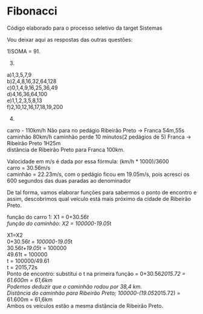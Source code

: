 # Fibonacci
Código elaborado para o processo seletivo da target Sistemas

Vou deixar aqui as respostas das outras questões:

1)SOMA = 91. 

3)
a)1,3,5,7,9</br>
b)2,4,8,16,32,64,128</br>
c)0,1,4,9,16,25,36,49</br>
d)4,16,36,64,100</br>
e)1,1,2,3,5,8,13</br>
f)2,10,12,16,17,18,19,200</br>

4)
carro - 110km/h Não para no pedágio Ribeirão Preto -> Franca 54m,55s</br>
caminhão 80km/h caminhão perde 10 minutos(2 pedágios de 5) Franca -> Ribeirão Preto 1H25m</br>
distância de Ribeirão Preto para Franca 100km.

Valocidade em m/s é dada por essa fórmula: (km/h * 1000)/3600</br>
carro = 30.56m/s</br>
caminhão = 22.23m/s, com o pedágio ficou em 19.05m/s, pois acresci os
600 segundos das duas paradas ao denominador</br>

De tal forma, vamos elaborar funções para sabermos o ponto de encontro
e assim, descobrimos qual veículo está mais próximo da cidade de Ribeirão Preto.</br>

função do carro 1: X1 = 0+30.56*t</br>
função do caminhão: X2 = 100000-19.05*t</br>

X1=X2</br>
0+30.56*t = 100000-19.05*t</br>
30.56*t+19.05*t = 100000</br>
49.61t = 100000</br>
t = 100000/49.61</br>
t = 2015,72s</br>
Ponto de encontro: substitui o t na primeira função = 0+30.56*2015.72 = 61.600m = 61,6km</br>
Podemos deduzir que o caminhão rodou por 38,4 km.</br>
Distância do caminhão para Ribeirão Preto; 100000-(19.05*2015.72) = 61.600m = 61,6km</br>
Ambos os veículos estão a mesma distância de Ribeirão Preto.</br>

